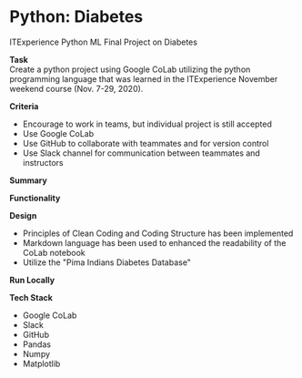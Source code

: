 # Python: Diabetes
ITExperience Python ML Final Project on Diabetes


**Task**\
Create a python project using Google CoLab utilizing the python programming language that was learned in the ITExperience November weekend course (Nov. 7-29, 2020).

**Criteria**
- Encourage to work in teams, but individual project is still accepted
- Use Google CoLab
- Use GitHub to collaborate with teammates and for version control
- Use Slack channel for communication between teammates and instructors

**Summary**


**Functionality**


**Design**
- Principles of Clean Coding and Coding Structure has been implemented
- Markdown language has been used to enhanced the readability of the CoLab notebook
- Utilize the "Pima Indians Diabetes Database"

**Run Locally**


**Tech Stack**
- Google CoLab
- Slack
- GitHub
- Pandas
- Numpy
- Matplotlib

